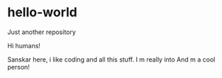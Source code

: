 # hello-world
Just another repository

Hi humans!

Sanskar here, i like coding and all this stuff. I m really into 
And m a cool person!
